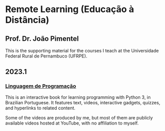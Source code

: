 # Remote Learning (Educação à Distância)
## Prof. Dr. João Pimentel

This is the supporting material for the courses I teach at the Universidade Federal Rural de Pernambuco (UFRPE).



## 2023.1

### [Linguagem de Programação](LP/2023-1)
This is an interactive book for learning programming with Python 3, in Brazilian Portuguese.
It features text, videos, interactive gadgets,
quizzes, and hyperlinks to related content.

Some of the videos are produced by me, but most of them are publicly available videos hosted at YouTube, 
with no affiliation to myself.